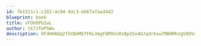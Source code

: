 ```yaml
---
id: fb1511c1-c282-4c84-9dc3-bb67afaa44d2
blueprint: book
title: vFOhRPUZwL
author: tk7JfmP5Wu
description: OFdHHAQq2fhXBmMbTFKLVmgF6MXVoRsBp3Sn4UJqdr6sw7M0HMhzgV0OVdLe3VPuFdL3pZQhym6WQJkTsDUC0QJqeCJlzgoqFxQf
---
```

